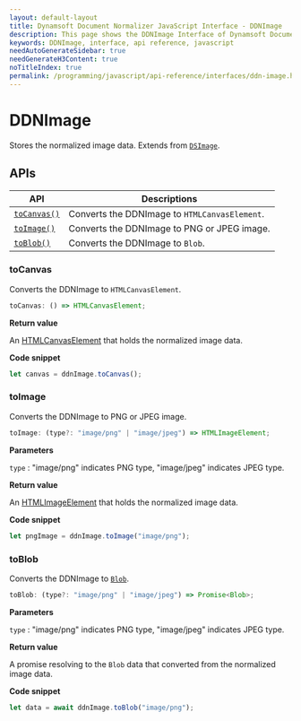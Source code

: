 ```yaml
---
layout: default-layout
title: Dynamsoft Document Normalizer JavaScript Interface - DDNImage
description: This page shows the DDNImage Interface of Dynamsoft Document Normalizer for JavaScript SDK.
keywords: DDNImage, interface, api reference, javascript
needAutoGenerateSidebar: true
needGenerateH3Content: true
noTitleIndex: true
permalink: /programming/javascript/api-reference/interfaces/ddn-image.html
---
```


# DDNImage

Stores the normalized image data. Extends from [`DSImage`](dsimage.md).

## APIs

| API | Descriptions |
| --------- | ------------ |
| [`toCanvas()`](#tocanvas) | Converts the DDNImage to `HTMLCanvasElement`. |
| [`toImage()`](#toimage) | Converts the DDNImage to PNG or JPEG image. |
| [`toBlob()`](#toblob) | Converts the DDNImage to `Blob`. |

### toCanvas

Converts the DDNImage to `HTMLCanvasElement`.

```js
toCanvas: () => HTMLCanvasElement;
```

**Return value**

An [HTMLCanvasElement](https://developer.mozilla.org/en-US/docs/Web/API/HTMLCanvasElement) that holds the normalized image data.

**Code snippet**

```js
let canvas = ddnImage.toCanvas();
```

### toImage

Converts the DDNImage to PNG or JPEG image.

```js
toImage: (type?: "image/png" | "image/jpeg") => HTMLImageElement;
```

**Parameters**

`type` : "image/png" indicates PNG type, "image/jpeg" indicates JPEG type.

**Return value**

An [HTMLImageElement](https://developer.mozilla.org/en-US/docs/Web/API/HTMLImageElement) that holds the normalized image data.

**Code snippet**

```js
let pngImage = ddnImage.toImage("image/png");
```

### toBlob

Converts the DDNImage to [`Blob`](https://developer.mozilla.org/en-US/docs/Web/API/Blob).

```js
toBlob: (type?: "image/png" | "image/jpeg") => Promise<Blob>;
```

**Parameters**

`type` : "image/png" indicates PNG type, "image/jpeg" indicates JPEG type.

**Return value**

A promise resolving to the `Blob` data that converted from the normalized image data.

**Code snippet**

```js
let data = await ddnImage.toBlob("image/png");
```
